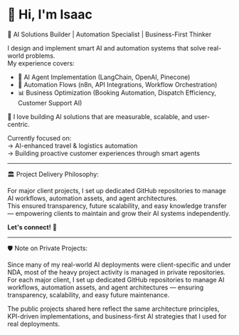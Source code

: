# 👋 Hi, I'm Isaac

🚀 AI Solutions Builder | Automation Specialist | Business-First Thinker

I design and implement smart AI and automation systems that solve real-world problems.  
My experience covers:

- 🤖 AI Agent Implementation (LangChain, OpenAI, Pinecone)
- 🔗 Automation Flows (n8n, API Integrations, Workflow Orchestration)
- 📊 Business Optimization (Booking Automation, Dispatch Efficiency, Customer Support AI)

🔎 I love building AI solutions that are measurable, scalable, and user-centric.

Currently focused on:  
→ AI-enhanced travel & logistics automation  
→ Building proactive customer experiences through smart agents  

---

🏛️ Project Delivery Philosophy:

For major client projects, I set up dedicated GitHub repositories to manage AI workflows, automation assets, and agent architectures.  
This ensured transparency, future scalability, and easy knowledge transfer — empowering clients to maintain and grow their AI systems independently.


**Let's connect!** 🚀  

---

🛡️ Note on Private Projects:

Since many of my real-world AI deployments were client-specific and under NDA, most of the heavy project activity is managed in private repositories.  
For each major client, I set up dedicated GitHub repositories to manage AI workflows, automation assets, and agent architectures — ensuring transparency, scalability, and easy future maintenance.

The public projects shared here reflect the same architecture principles, KPI-driven implementations, and business-first AI strategies that I used for real deployments.

